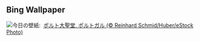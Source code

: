 ## Bing Wallpaper
![](https://www.bing.com/th?id=OHR.PortugalDay_JA-JP0015831815_UHD.jpg&w=1000)今日の壁紙: &nbsp;[ポルト大聖堂, ポルトガル (© Reinhard Schmid/Huber/eStock Photo)](https://www.bing.com/th?id=OHR.PortugalDay_JA-JP0015831815_UHD.jpg)
<br><br/>
